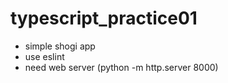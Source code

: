 # typescript_practice01
- simple shogi app
- use eslint
- need web server (python -m http.server 8000)
